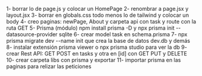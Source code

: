 1- borrar lo de page.js y colocar un HomePage
2- renombrar a page.jsx y layout.jsx
3- borrar en globals.css todo menos lo de tailwind y colocar un body
4- creo paginas: newPage, About y carpeta api con task y route con la ruta GET
5- Prisma (módulo) npm install prisma -D y npx prisma init --datasource-provider sqlite
6- crear model task en schema.prisma
7- npx prisma migrate dev --name init que crea la base de datos dev.db y demás
8- instalar extensión prisma viewer o npx prisma studio para ver la db
9- crear Rest API: GET POST en tasks y otra en [id] con GET PUT y DELETE
10- crear carpeta libs con prisma y exportar 
11- importar prisma en las paginas para relizar las peticiones